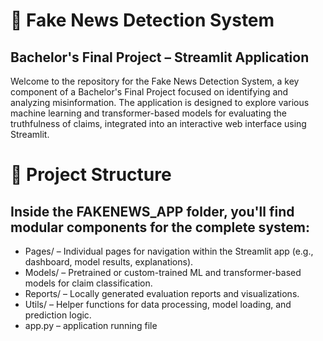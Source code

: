 # 📰 Fake News Detection System

## Bachelor's Final Project – Streamlit Application

Welcome to the repository for the Fake News Detection System, a key component of a Bachelor's Final Project focused on identifying and analyzing misinformation. The application is designed to explore various machine learning and transformer-based models for evaluating the truthfulness of claims, integrated into an interactive web interface using Streamlit.

# 📁 Project Structure

## Inside the FAKENEWS_APP folder, you'll find modular components for the complete system:

- Pages/ – Individual pages for navigation within the Streamlit app (e.g., dashboard, model results, explanations).
- Models/ – Pretrained or custom-trained ML and transformer-based models for claim classification.
- Reports/ – Locally generated evaluation reports and visualizations.
- Utils/ – Helper functions for data processing, model loading, and prediction logic.
- app.py – application running file
